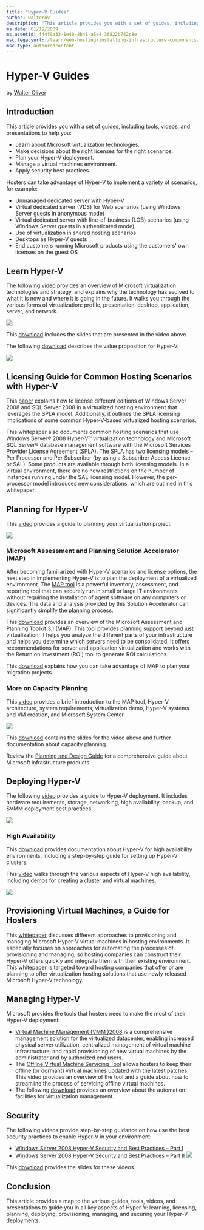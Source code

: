 ```yaml
---
title: "Hyper-V Guides"
author: walterov
description: "This article provides you with a set of guides, including tools, videos, and presentations to help you: Learn about Microsoft virtualization technologies. Ma..."
ms.date: 01/19/2009
ms.assetid: f44f9a33-1e49-4b41-a6e4-36822b742c8e
msc.legacyurl: /learn/web-hosting/installing-infrastructure-components/hyper-v-guides
msc.type: authoredcontent
---
```

Hyper-V Guides
====================
by [Walter Oliver](https://github.com/walterov)

## Introduction

This article provides you with a set of guides, including tools, videos, and presentations to help you:

- Learn about Microsoft virtualization technologies.
- Make decisions about the right licenses for the right scenarios.
- Plan your Hyper-V deployment.
- Manage a virtual machines environment.
- Apply security best practices.

Hosters can take advantage of Hyper-V to implement a variety of scenarios, for example:

- Unmanaged dedicated server with Hyper-V
- Virtual dedicated server (VDS) for Web scenarios (using Windows Server guests in anonymous mode)
- Virtual dedicated server with line-of-business (LOB) scenarios (using Windows Server guests in authenticated mode)
- Use of virtualization in shared hosting scenarios
- Desktops as Hyper-V guests
- End customers running Microsoft products using the customers' own licenses on the guest OS


## Learn Hyper-V

The following [video](https://mediadl.microsoft.com/mediadl/IISNET/Media/HDA20-HyperV/Virtualization%20360-Microsoft%20Virtualization%20Strategy.wmv "video") provides an overview of Microsoft virtualization technologies and strategy, and explains why the technology has evolved to what it is now and where it is going in the future. It walks you through the various forms of virtualization: profile, presentation, desktop, application, server, and network.

[![](hyper-v-guides/_static/image2.jpg)](hyper-v-guides/_static/image1.jpg)

This [download](https://download.microsoft.com/download/A/2/F/A2F199C0-672E-44E6-BF1D-878E233C3F08/ValueProp.zip "download") includes the slides that are presented in the video above. 

The following [download](https://download.microsoft.com/download/A/2/F/A2F199C0-672E-44E6-BF1D-878E233C3F08/ValueProp.zip "download") describes the value proposition for Hyper-V:


[![](hyper-v-guides/_static/image5.jpg)](hyper-v-guides/_static/image4.jpg)

## Licensing Guide for Common Hosting Scenarios with Hyper-V

This [paper](https://download.microsoft.com/download/A/2/F/A2F199C0-672E-44E6-BF1D-878E233C3F08/HypeVLicensingWhitepaper.zip "paper") explains how to license different editions of Windows Server 2008 and SQL Server 2008 in a virtualized hosting environment that leverages the SPLA model. Additionally, it outlines the SPLA licensing implications of some common Hyper-V-based virtualized hosting scenarios.

This whitepaper also documents common hosting scenarios that use Windows Server® 2008 Hyper-V™ virtualization technology and Microsoft SQL Server® database management software with the Microsoft Services Provider License Agreement (SPLA). The SPLA has two licensing models – Per Processor and Per Subscriber (by using a Subscriber Access License, or SAL). Some products are available through both licensing models. In a virtual environment, there are no new restrictions on the number of instances running under the SAL licensing model. However, the per-processor model introduces new considerations, which are outlined in this whitepaper.

## Planning for Hyper-V

This [video](https://mediadl.microsoft.com/mediadl/IISNET/Media/HDA20-HyperV/Scalable%20Virtualized%20Infrastructure.wmv "video") provides a guide to planning your virtualization project:

[![](hyper-v-guides/_static/image7.jpg)](hyper-v-guides/_static/image6.jpg)

### Microsoft Assessment and Planning Solution Accelerator (MAP)

After becoming familiarized with Hyper-V scenarios and license options, the next step in implementing Hyper-V is to plan the deployment of a virtualized environment. The [MAP tool](https://www.microsoft.com/MAP "MAP tool") is a powerful inventory, assessment, and reporting tool that can securely run in small or large IT environments without requiring the installation of agent software on any computers or devices. The data and analysis provided by this Solution Accelerator can significantly simplify the planning process.

This [download](https://download.microsoft.com/download/A/2/F/A2F199C0-672E-44E6-BF1D-878E233C3F08/IntroducingMicrosoftAssessmentandPlanningSolutionAccelerator.zip "download") provides an overview of the Microsoft Assessment and Planning Toolkit 3.1 (MAP). This tool provides planning support beyond just virtualization; it helps you analyze the different parts of your infrastructure and helps you determine which servers need to be consolidated. It offers recommendations for server and application virtualization and works with the Return on Investment (ROI) tool to generate ROI calculations.

This [download](https://download.microsoft.com/download/A/2/F/A2F199C0-672E-44E6-BF1D-878E233C3F08/Migration.zip "download") explains how you can take advantage of MAP to plan your migration projects.

### More on Capacity Planning

This [video](https://mediadl.microsoft.com/mediadl/IISNET/Media/HDA20-HyperV/Hyper-V%20Architecture,%20Scenarios%20&amp;%20Networking.wmv "video") provides a brief introduction to the MAP tool, Hyper-V architecture, system requirements, virtualization demo, Hyper-V systems and VM creation, and Microsoft System Center.

[![](hyper-v-guides/_static/image9.jpg)](hyper-v-guides/_static/image8.jpg)

This [download](https://download.microsoft.com/download/A/2/F/A2F199C0-672E-44E6-BF1D-878E233C3F08/CapacityPlanning.zip "download") contains the slides for the video above and further documentation about capacity planning.

Review the [Planning and Design Guide](https://technet.microsoft.com/library/cc196387.aspx "Planning and Design Guide") for a comprehensive guide about Microsoft infrastructure products.

## Deploying Hyper-V


The following [video](https://www.microsoft.com/emea/spotlight/sessionh.aspx?videoid=999&amp;PUID=0003BFFD806C3741 "video") provides a guide to Hyper-V deployment. It includes hardware requirements, storage, networking, high availability, backup, and SVMM deployment best practices.

[![](hyper-v-guides/_static/image11.jpg)](hyper-v-guides/_static/image10.jpg)

### High Availability

This [download](https://download.microsoft.com/download/A/2/F/A2F199C0-672E-44E6-BF1D-878E233C3F08/HighAvailability.zip "download") provides documentation about Hyper-V for high availability environments, including a step-by-step guide for setting up Hyper-V clusters.

This [video](https://mediadl.microsoft.com/mediadl/IISNET/Media/HDA20-HyperV/Virtualization%20and%20High%20Availability.wmv "video") walks through the various aspects of Hyper-V high availability, including demos for creating a cluster and virtual machines.

[![](hyper-v-guides/_static/image13.jpg)](hyper-v-guides/_static/image12.jpg)

<a id="_Toc220069378"></a>

## Provisioning Virtual Machines, a Guide for Hosters

This [whitepaper](https://download.microsoft.com/download/A/2/F/A2F199C0-672E-44E6-BF1D-878E233C3F08/ProvisioningHyper-VVirtualMachineinHostingEnvironment.docx "whitepaper") discusses different approaches to provisioning and managing Microsoft Hyper-V virtual machines in hosting environments. It especially focuses on approaches for automating the processes of provisioning and managing, so hosting companies can construct their Hyper-V offers quickly and integrate them with their existing environment. This whitepaper is targeted toward hosting companies that offer or are planning to offer virtualization hosting solutions that use newly released Microsoft Hyper-V technology.

<a id="_Toc220069379"></a>

## Managing Hyper-V

Microsoft provides the tools that hosters need to make the most of their Hyper-V deployment:

- [Virtual Machine Management (VMM )2008](https://technet.microsoft.com/scvmm/default.aspx "Virtual Machine Management (VMM) 2008") is a comprehensive management solution for the virtualized datacenter, enabling increased physical server utilization, centralized management of virtual machine infrastructure, and rapid provisioning of new virtual machines by the administrator and by authorized end users.
- The [Offline Virtual Machine Servicing Tool](https://technet.microsoft.com/library/cc501231.aspx "Offline Virtual Machine Servicing Tool") allows hosters to keep their offline (or dormant) virtual machines updated with the latest patches. This video provides an overview of the tool and a guide about how to streamline the process of servicing offline virtual machines.
- The following [download](https://download.microsoft.com/download/A/2/F/A2F199C0-672E-44E6-BF1D-878E233C3F08/ManagingHyperV.zip "download") provides an overview about the automation facilities for virtualization management.

<a id="_Toc220069380"></a>

## Security

The following videos provide step-by-step guidance on how use the best security practices to enable Hyper-V in your environment:

- [Windows Server 2008 Hyper-V Security and Best Practices – Part I](https://mediadl.microsoft.com/mediadl/IISNET/Media/HDA20-HyperV/Windows%20Server%202008%20Hyper-V%20Security%20and%20Best%20Practices1.wmv "Windows Server 2008 Hyper-V Security and Best Practices - Part I")
- [Windows Server 2008 Hyper-V Security and Best Practices – Part II](https://mediadl.microsoft.com/mediadl/IISNET/Media/HDA20-HyperV/Windows%20Server%202008%20Hyper-V%20Security%20and%20Best%20Practices2.wmv "Windows Server 2008 Hyper-V Security and Best Practices - Part II") [![](hyper-v-guides/_static/image15.jpg)](hyper-v-guides/_static/image14.jpg)

This [download](https://download.microsoft.com/download/A/2/F/A2F199C0-672E-44E6-BF1D-878E233C3F08/Security.zip "download") provides the slides for these videos.<a id="_Toc220069381"></a>

## Conclusion

This article provides a map to the various guides, tools, videos, and presentations to guide you in all key aspects of Hyper-V: learning, licensing, planning, deploying, provisioning, managing, and securing your Hyper-V deployments.